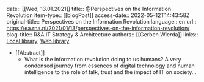 date:: [[Wed, 13.01.2021]]
title:: @Perspectives on the Information Revolution
item-type:: [[blogPost]]
access-date:: 2022-05-12T14:43:58Z
original-title:: Perspectives on the Information Revolution
language:: en
url:: https://ea.rna.nl/2021/01/13/perspectives-on-the-information-revolution/
blog-title:: R&A IT Strategy & Architecture
authors:: [[Gerben Wierda]]
links:: [Local library](zotero://select/library/items/CV2B8CVW), [Web library](https://www.zotero.org/users/6520516/items/CV2B8CVW)

- [[Abstract]]
	- What is the information revolution doing to us humans? A very condensed journey from essences of digital technology and human intelligence to the role of talk, trust and the impact of IT on society…